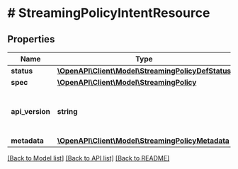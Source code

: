 # # StreamingPolicyIntentResource

## Properties

Name | Type | Description | Notes
------------ | ------------- | ------------- | -------------
**status** | [**\OpenAPI\Client\Model\StreamingPolicyDefStatus**](StreamingPolicyDefStatus.md) |  | [optional]
**spec** | [**\OpenAPI\Client\Model\StreamingPolicy**](StreamingPolicy.md) |  | [optional]
**api_version** | **string** | API Version of the Nutanix v3 API framework. | [optional] [default to '3.1.0']
**metadata** | [**\OpenAPI\Client\Model\StreamingPolicyMetadata**](StreamingPolicyMetadata.md) |  |

[[Back to Model list]](../../README.md#models) [[Back to API list]](../../README.md#endpoints) [[Back to README]](../../README.md)
